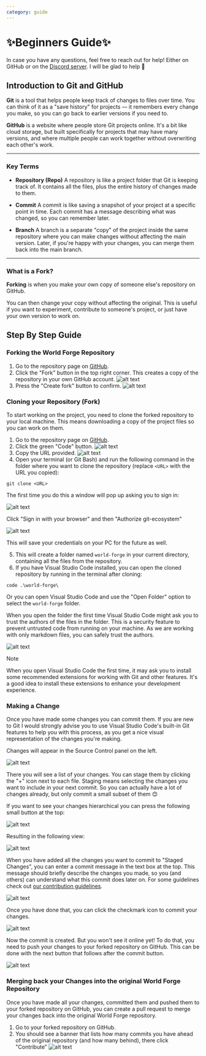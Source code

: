 ```yaml
---
category: guide
---
```


# ✨Beginners Guide✨

In case you have any questions, feel free to reach out for help! Either on GitHub or on the [Discord server](https://discord.gg/2BNzRGAwkj). I will be glad to help 🤗

## Introduction to Git and GitHub

**Git** is a tool that helps people keep track of changes to files over time. You can think of it as a "save history" for projects — it remembers every change you make, so you can go back to earlier versions if you need to.

**GitHub** is a website where people store Git projects online. It's a bit like cloud storage, but built specifically for projects that may have many versions, and where multiple people can work together without overwriting each other's work.

---

### Key Terms

* **Repository (Repo)**
  A repository is like a project folder that Git is keeping track of. It contains all the files, plus the entire history of changes made to them.

* **Commit**
  A commit is like saving a snapshot of your project at a specific point in time. Each commit has a message describing what was changed, so you can remember later.

* **Branch**
  A branch is a separate "copy" of the project inside the same repository where you can make changes without affecting the main version. Later, if you're happy with your changes, you can merge them back into the main branch.

---

### What is a Fork?

**Forking** is when you make your own copy of someone else's repository on GitHub.

You can then change your copy without affecting the original. This is useful if you want to experiment, contribute to someone's project, or just have your own version to work on.

## Step By Step Guide

### Forking the World Forge Repository

1. Go to the repository page on [GitHub](https://github.com/DrChristophFH/world-forge).
2. Click the "Fork" button in the top right corner. This creates a copy of the repository in your own GitHub account. ![alt text](../../resources/wiki/guides/image-2.png)
3. Press the "Create fork" button to confirm. ![alt text](../../resources/wiki/guides/image-10.png)

### Cloning your Repository (Fork)

To start working on the project, you need to clone the forked repository to your local machine. This means downloading a copy of the project files so you can work on them.

1. Go to the repository page on [GitHub](https://github.com/DrChristophFH/world-forge).
2. Click the green "Code" button. ![alt text](../../resources/wiki/guides/image.png)
3. Copy the URL provided. ![alt text](../../resources/wiki/guides/image-1.png)
4. Open your terminal (or Git Bash) and run the following command in the folder where you want to clone the repository (replace `<URL>` with the URL you copied):

```
git clone <URL>
```

The first time you do this a window will pop up asking you to sign in:

![alt text](../../resources/wiki/guides/image-11.png)

Click "Sign in with your browser" and then "Authorize git-ecosystem"

![alt text](../../resources/wiki/guides/image-12.png)

This will save your credentials on your PC for the future as well.

5. This will create a folder named `world-forge` in your current directory, containing all the files from the repository.
6. If you have Visual Studio Code installed, you can open the cloned repository by running in the terminal after cloning:

```
code .\world-forge\
```

Or you can open Visual Studio Code and use the "Open Folder" option to select the `world-forge` folder.

When you open the folder the first time Visual Studio Code might ask you to trust the authors of the files in the folder. This is a security feature to prevent untrusted code from running on your machine. As we are working with only markdown files, you can safely trust the authors.

![alt text](../../resources/wiki/guides/image-3.png)

> [!NOTE]
> When you open Visual Studio Code the first time, it may ask you to install some recommended extensions for working with Git and other features. It's a good idea to install these extensions to enhance your development experience.

### Making a Change

Once you have made some changes you can commit them. If you are new to Git I would strongly advise you to use Visual Studio Code's built-in Git features to help you with this process, as you get a nice visual representation of the changes you're making.

Changes will appear in the Source Control panel on the left.

![alt text](../../resources/wiki/guides/image-4.png)

There you will see a list of your changes. You can stage them by clicking the "+" icon next to each file. Staging means selecting the changes you want to include in your next commit. So you can actually have a lot of changes already, but only commit a small subset of them 😊

If you want to see your changes hierarchical you can press the following small button at the top:

![alt text](../../resources/wiki/guides/image-5.png)

Resulting in the following view:

![alt text](../../resources/wiki/guides/image-6.png)

When you have added all the changes you want to commit to "Staged Changes", you can enter a commit message in the text box at the top. This message should briefly describe the changes you made, so you (and others) can understand what this commit does later on. For some guidelines check out [our contribution guidelines](/wiki/guides/Git.md#commit-messages).

![alt text](../../resources/wiki/guides/image-7.png)

Once you have done that, you can click the checkmark icon to commit your changes.

![alt text](../../resources/wiki/guides/image-8.png)

Now the commit is created. But you won't see it online yet! To do that, you need to push your changes to your forked repository on GitHub. This can be done with the next button that follows after the commit button.

![alt text](../../resources/wiki/guides/image-9.png)

### Merging back your Changes into the original World Forge Repository

Once you have made all your changes, committed them and pushed them to your forked repository on GitHub, you can create a pull request to merge your changes back into the original World Forge repository.

1. Go to your forked repository on GitHub.
2. You should see a banner that lists how many commits you have ahead of the original repository (and how many behind), there click "Contribute" ![alt text](../../resources/wiki/guides/image-13.png)